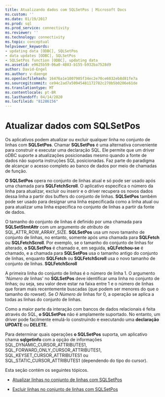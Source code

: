 ```yaml
---
title: Atualizando dados com SQLSetPos | Microsoft Docs
ms.custom: ''
ms.date: 01/19/2017
ms.prod: sql
ms.prod_service: connectivity
ms.reviewer: ''
ms.technology: connectivity
ms.topic: conceptual
helpviewer_keywords:
- updating data [ODBC], SQLSetPos
- data updates [ODBC], SQLSetPos
- SQLSetPos function [ODBC], updating data
ms.assetid: e9625b59-06a0-4883-b155-b932ba7528d9
author: David-Engel
ms.author: v-daenge
ms.openlocfilehash: 16476a1e1007905f34ec2e70ce6032eb8d81fe7a
ms.sourcegitcommit: ce94c2ad7a50945481172782c270b5b0206e61de
ms.translationtype: MT
ms.contentlocale: pt-BR
ms.lasthandoff: 04/14/2020
ms.locfileid: "81286156"
---
```

# <a name="updating-data-with-sqlsetpos"></a>Atualizar dados com SQLSetPos
Os aplicativos podem atualizar ou excluir qualquer linha no conjunto de linhas com **SQLSetPos**. Chamar **SQLSetPos** é uma alternativa conveniente para construir e executar uma declaração SQL. Ele permite que um driver oDBC suporte a atualizações posicionadas mesmo quando a fonte de dados não suporta instruções SQL posicionadas. Faz parte do paradigma de alcançar o acesso completo ao banco de dados por meio de chamadas de função.  
  
 **O SQLSetPos** opera no conjunto de linhas atual e só pode ser usado após uma chamada para **SQLFetchScroll**. O aplicativo especifica o número da linha para atualizar, excluir ou inserir e o driver recupera os novos dados dessa linha a partir dos buffers do conjunto de linhas. **SQLSetPos** também pode ser usado para designar uma linha especificada como a linha atual ou para atualizar uma linha específica no conjunto de linhas a partir da fonte de dados.  
  
 O tamanho do conjunto de linhas é definido por uma chamada para **SQLSetStmtAttr** com um argumento *de atributo* de SQL_ATTR_ROW_ARRAY_SIZE. **SQLSetPos** usa um novo tamanho de conjunto de linhas, no entanto, somente após uma chamada para **SQLFetch** ou **SQLFetchScroll**. Por exemplo, se o tamanho do conjunto de linhas for alterado, **o SQLSetPos** é chamado e, em seguida, **sQLFetchou-se** é chamado, e a chamada para **SQLSetPos** usa o tamanho antigo do conjunto de linhas, enquanto **SQLFetch** ou **SQLFetchScroll** usa o novo tamanho de conjunto de linhas. **SQLFetchScroll**  
  
 A primeira linha do conjunto de linhas é o número de linha 1. O argumento *'Número de* linhas' no **SQLSetPos** deve identificar uma linha no conjunto de linhas; ou seja, seu valor deve estar na faixa entre 1 e o número de linhas que foram mais recentemente buscadas (que podem ser menores do que o tamanho do rowset). Se *O Número de* linhas for 0, a operação se aplica a todas as linhas do conjunto de linhas.  
  
 Como a maior parte da interação com bancos de dados relacionais é feita através do SQL, **o SQLSetPos** não é amplamente suportado. No entanto, um driver pode facilmente emulá-lo construindo e executando uma **declaração UPDATE** ou **DELETE.**  
  
 Para determinar quais operações **o SQLSetPos** suporta, um aplicativo chama **sqlgetinfo** com a opção de informações SQL_DYNAMIC_CURSOR_ATTRIBUTES1, SQL_FORWARD_ONLY_CURSOR_ATTRIBUTES1, SQL_KEYSET_CURSOR_ATTRIBUTES1 ou SQL_STATIC_CURSOR_ATTRIBUTES1 (dependendo do tipo do cursor).  
  
 Esta seção contém os seguintes tópicos.  
  
-   [Atualizar linhas no conjunto de linhas com SQLSetPos](../../../odbc/reference/develop-app/updating-rows-in-the-rowset-with-sqlsetpos.md)  
  
-   [Excluir linhas no conjunto de linhas com SQLSetPos](../../../odbc/reference/develop-app/deleting-rows-in-the-rowset-with-sqlsetpos.md)
